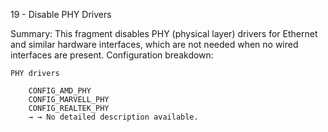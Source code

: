 19 - Disable PHY Drivers

Summary: This fragment disables PHY (physical layer) drivers for Ethernet and similar hardware interfaces, which are not needed when no wired interfaces are present.
Configuration breakdown:

    PHY drivers

        CONFIG_AMD_PHY
        CONFIG_MARVELL_PHY
        CONFIG_REALTEK_PHY
        → → No detailed description available.
